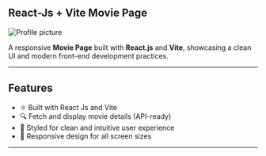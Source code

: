 ##  React-Js + Vite Movie Page

![Profile picture](Profile_pic.png)

A responsive **Movie Page** built with **React.js** and **Vite**, showcasing a clean UI and modern front-end development practices.

---

## Features

- ⚛️ Built with React Js and Vite
- 🔍 Fetch and display movie details (API-ready)
- 🎨 Styled for clean and intuitive user experience
- 📱 Responsive design for all screen sizes

---
